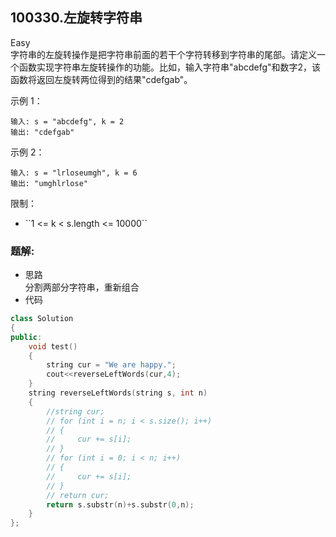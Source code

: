 ## 100330.左旋转字符串
Easy  
字符串的左旋转操作是把字符串前面的若干个字符转移到字符串的尾部。请定义一个函数实现字符串左旋转操作的功能。比如，输入字符串"abcdefg"和数字2，该函数将返回左旋转两位得到的结果"cdefgab"。

 

示例 1：

```
输入: s = "abcdefg", k = 2
输出: "cdefgab"

```

示例 2：

```
输入: s = "lrloseumgh", k = 6
输出: "umghlrlose"

```

 

限制：

<ul>
	<li>``1 <= k < s.length <= 10000``</li>
</ul>

### 题解:  
* 思路  
分割两部分字符串，重新组合  
* 代码  
```c++
class Solution
{
public:
    void test()
	{
        string cur = "We are happy.";
        cout<<reverseLeftWords(cur,4);
    }
    string reverseLeftWords(string s, int n)
    {
        //string cur;
        // for (int i = n; i < s.size(); i++)
        // {
        //     cur += s[i];
        // }
        // for (int i = 0; i < n; i++)
        // {
        //     cur += s[i];
        // }
        // return cur;
        return s.substr(n)+s.substr(0,n);
    }
};

```